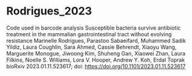 # Rodrigues_2023
Code used in barcode analysis
Susceptible bacteria survive antibiotic treatment in the mammalian gastrointestinal tract without evolving resistance
Marinelle Rodrigues, Parastoo Sabaeifard, Muhammed Sadik Yildiz, Laura Coughlin, Sara Ahmed, Cassie Behrendt, Xiaoyu Wang, Marguerite Monogue, Jiwoong Kim, Shuheng Gan, Xiaowei Zhan, Laura Filkins, Noelle S. Williams, Lora V. Hooper, Andrew Y. Koh, Erdal Toprak
bioRxiv 2023.01.11.523617; doi: https://doi.org/10.1101/2023.01.11.523617
